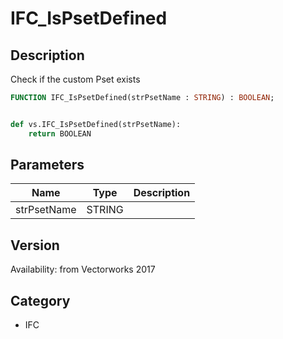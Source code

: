 # IFC_IsPsetDefined

## Description
Check if the custom Pset exists

```pascal
FUNCTION IFC_IsPsetDefined(strPsetName : STRING) : BOOLEAN;
```

```python

def vs.IFC_IsPsetDefined(strPsetName):
    return BOOLEAN
```

## Parameters
|Name|Type|Description|
|---|---|---|
|strPsetName|STRING||

## Version
Availability: from Vectorworks 2017
## Category
* IFC

